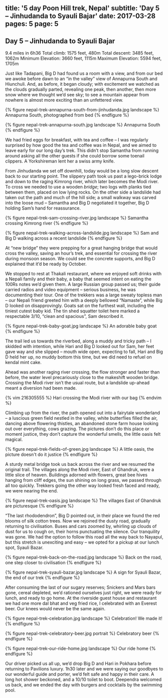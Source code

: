 title: '5 day Poon Hill trek, Nepal'
subtitle: 'Day 5 – Jinhudanda to Syauli Bajar'
date: 2017-03-28
pages: 5
page: 5
---

## Day 5 – Jinhudanda to Syauli Bajar

9.4 miles in 6h36
Total climb: 1575 feet, 480m
Total descent: 3485 feet, 1062m
Minimum Elevation: 3660 feet, 1115m
Maximum Elevation: 5594 feet, 1705m

Just like Tadapani, Big D had found us a room with a view, and from our bed we awoke before dawn to an “in the valley” view of Annapurna South and Hiunchuli. And, as before, it began cloudy; with excitement we watched as the clouds gradually parted, revealing one peak, then another, then more snow where we thought we’d see sky; to see a mountain appear from nowhere is almost more exciting than an unfettered view.

{% figure nepal-trek-annapurna-south-from-jinhudanda.jpg landscape %}
Annapurna South, photographed from bed
{% endfigure %}

{% figure nepal-trek-annapurna-south.jpg landscape %}
Annapurna South
{% endfigure %}

We had fried eggs for breakfast, with tea and coffee – I was regularly surprised by how good the tea and coffee was in Nepal, and we aimed to leave early for our long day’s trek. This didn’t stop Samantha from running around asking all the other guests if she could borrow some toenail clippers. A Yorkshireman lent her a swiss army knife.

From Jinhudanda we set off downhill, today would be a long slow descent back to our starting point. The slippery path took us past a lego-brick lodge and down to the raging Kimrong river, which later becomes the Modi river. To cross we needed to use a wooden _bridge_; two logs with planks tied between them, placed on low lying rocks. On the other side a landslide had taken out the path and much of the hill side; a small walkway was carved into the loose mud – Samantha and Big D negotiated it together, Big D holding Sam’s hand for reassurance.

{% figure nepal-trek-sam-crossing-river.jpg landscape %}
Samantha crossing Kimrong river
{% endfigure %}

{% figure nepal-trek-walking-across-landslide.jpg landscape %}
Sam and Big D walking across a recent landslide
{% endfigure %}

At “new bridge” they were prepping for a great hanging bridge that would cross the valley, saving an hour’s trek, and essential for crossing the river during monsoon season. We could see the concrete supports, and Big D explained that it’d be ready by October.

We stopped to rest at Thakali restaurant, where we enjoyed soft drinks with a Nepali family and their baby, a baby that seemed intent on eating the 100Rs notes we’d given them. A large Russian group passed us; their guide carried radios and video equipment – serious business, he was documenting their tour. One of the trekkers was a large sweaty topless man – our Nepali friend greeted him with a deeply bellowed “Namaste”, while Big D looked on disapprovingly. Goats sat on the furthest wall, including the tiniest cutest baby kid. The tin shed squatter toilet here marked a respectable 3/10, “clean and spacious”, Sam described it.

{% figure nepal-trek-baby-goat.jpg landscape %}
An adorable baby goat
{% endfigure %}

The trail led us towards the riverbed, along a muddy and tricky path – I skidded with intention, while Hari and Big D looked out for Sam, her feet gave way and she slipped – mouth wide open, expecting to fall, Hari and Big D held her up, no muddy bottom this time, but we did need to refuel on kendal mint cake.

Ahead was another raging river crossing, the flow stronger and faster than before, the water level precariously close to the makeshift wooden bridge. Crossing the Modi river isn’t the usual route, but a landslide up-ahead meant a diversion had been made.

{% vim 216305555 %}
Hari crossing the Modi river with our bag
{% endvim %}

Climbing up from the river, the path opened out into a fairytale wonderland – a luscious green field nestled in the valley, white butterflies filled the air, dancing above flowering thistles, an abandoned stone farm house looking out over everything, cows grazing. The pictures don’t do this place or moment justice, they don’t capture the wonderful smells, the little oasis felt magical.

{% figure nepal-trek-fields-of-green.jpg landscape %}
A little oasis, the picture doesn't do it justice
{% endfigure %}

A sturdy metal bridge took us back across the river and we resumed the original trail. The villages along the Modi river, East of Ghandruk, were a little slice of heaven. Buildings adorned with flowers, great bee hives hanging from cliff edges, the sun shining on long grass, we passed through all too quickly. Trekkers going the other way looked fresh faced and ready, we were nearing the end.

{% figure nepal-trek-oasis.jpg landscape %}
The villages East of Ghandruk are picturesque
{% endfigure %}

“The last rhododendron”, Big D pointed out, in their place we found the red blooms of silk cotton trees. Now we rejoined the dusty road, gradually returning to civilisation. Buses and cars zoomed by, whirling up clouds of dust for us to cough on, their horns punctuating the silence. Our tranquility was gone. We had the option to follow this road all the way back to Nayapul, but this stretch is unexciting and easy – we opted for a pickup at our lunch spot, Syauli Bazar.

{% figure nepal-trek-back-on-the-road.jpg landscape %}
Back on the road, one step closer to civilisation
{% endfigure %}

{% figure nepal-trek-syauli-bazar.jpg landscape %}
A sign for Syauli Bazar, the end of our trek
{% endfigure %}

After consuming the last of our sugary reserves; Snickers and Mars bars gone, cereal depleted, we’d rationed ourselves just right, we were ready for lunch, and ready to go home. At the riverside guest house and restaurant we had one more dal bhat and veg fried rice, I celebrated with an Everest beer. Our knees would never be the same again.

{% figure nepal-trek-celebration.jpg landscape %}
Celebration! We made it!
{% endfigure %}

{% figure nepal-trek-celebratory-beer.jpg portrait %}
Celebratory beer
{% endfigure %}

{% figure nepal-trek-our-ride-home.jpg landscape %}
Our ride home
{% endfigure %}

Our driver picked us all up, we’d drop Big D and Hari in Pokhara before returning to Pavilions luxury. 1h30 later and we were saying our goodbyes to our wonderful guide and porter, we’d felt safe and happy in their care. A long hot shower beckoned, and a 10/10 toilet to boot. Deependra welcomed us back, and we ended the day with burgers and cocktails by the swimming pool.
